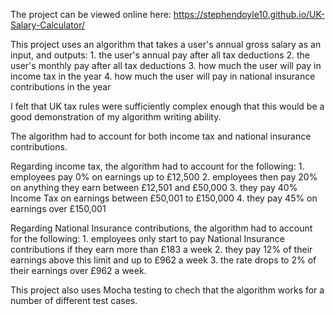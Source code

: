 The project can be viewed online here: https://stephendoyle10.github.io/UK-Salary-Calculator/

This project uses an algorithm that takes a user's annual gross salary as an input, and outputs:
    1. the user's annual pay after all tax deductions
    2. the user's monthly pay after all tax deductions
    3. how much the user will pay in income tax in the year
    4. how much the user will pay in national insurance contributions in the year



I felt that UK tax rules were sufficiently complex enough that this would be a good demonstration of my algorithm writing ability.

The algorithm had to account for both income tax and national insurance contributions.

Regarding income tax, the algorithm had to account for the following:
    1. employees pay 0% on earnings up to £12,500
    2. employees then pay 20% on anything they earn between £12,501 and £50,000
    3. they pay 40% Income Tax on earnings between £50,001 to £150,000
    4. they pay 45% on earnings over £150,001
    
Regarding National Insurance contributions, the algorithm had to account for the following:
    1. employees only start to pay National Insurance contributions if they earn more than £183 a week
    2. they pay 12% of their earnings above this limit and up to £962 a week
    3. the rate drops to 2% of their earnings over £962 a week.

This project also uses Mocha testing to chech that the algorithm works for a number of different test cases.
